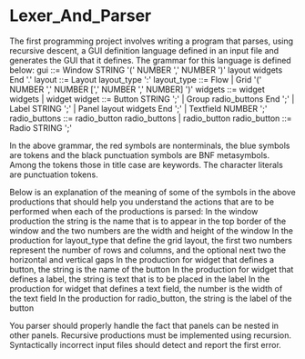 # Lexer_And_Parser
The first programming project involves writing a program that parses, using recursive descent, a GUI definition language defined in an input file and generates the GUI that it defines. The grammar for this language is defined below:
gui ::=
  Window STRING '(' NUMBER ',' NUMBER ')' layout widgets End '.'
layout ::=
  Layout layout_type ':'
layout_type ::=
  Flow |
  Grid '(' NUMBER ',' NUMBER [',' NUMBER ',' NUMBER] ')'
widgets ::=
  widget widgets |
  widget
widget ::=
  Button STRING ';' |
  Group radio_buttons End ';' |
  Label STRING ';' |
  Panel layout widgets End ';' |
  Textfield NUMBER ';'
radio_buttons ::=
  radio_button radio_buttons |
  radio_button
radio_button ::=
  Radio STRING ';'

In the above grammar, the red symbols are nonterminals, the blue symbols are tokens and the black punctuation symbols are BNF metasymbols. Among the tokens those in title case are keywords. The character literals are punctuation tokens.

Below is an explanation of the meaning of some of the symbols in the above productions that should help you understand the actions that are to be performed when each of the productions is parsed:
  In the window production the string is the name that is to appear in the top border of the window and the two numbers are the width and   height of the window
  In the production for layout_type that define the grid layout, the first two numbers represent the number of rows and columns, and the optional next two the horizontal and vertical gaps
  In the production for widget that defines a button, the string is the name of the button
  In the production for widget that defines a label, the string is text that is to be placed in the label
  In the production for widget that defines a text field, the number is the width of the text field
  In the production for radio_button, the string is the label of the button

You parser should properly handle the fact that panels can be nested in other panels. Recursive productions must be implemented using recursion. Syntactically incorrect input files should detect and report the first error.
